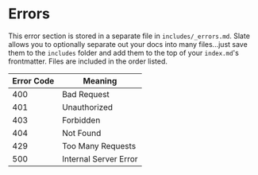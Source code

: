 # Errors

<aside class="notice">
This error section is stored in a separate file in <code>includes/_errors.md</code>. Slate allows you to optionally separate out your docs into many files...just save them to the <code>includes</code> folder and add them to the top of your <code>index.md</code>'s frontmatter. Files are included in the order listed.
</aside>

Error Code | Meaning
---------- | -------
400 | Bad Request
401 | Unauthorized 
403 | Forbidden
404 | Not Found
429 | Too Many Requests
500 | Internal Server Error
